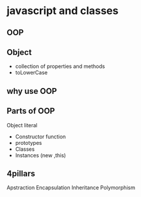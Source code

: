 # javascript and classes

## OOP 

## Object 
- collection of properties and methods
- toLowerCase

## why use OOP 

## Parts of OOP
Object literal

- Constructor function
- prototypes
- Classes
- Instances (new ,this)

## 4pillars
Apstraction 
Encapsulation
Inheritance
Polymorphism
